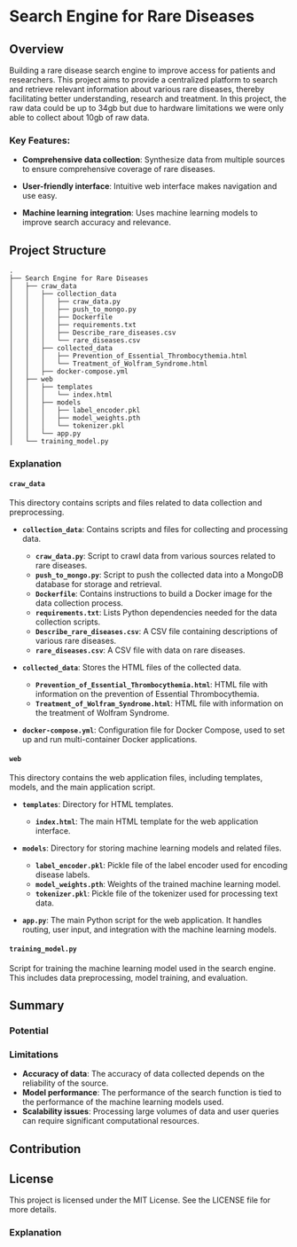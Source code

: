 # Search Engine for Rare Diseases
## Overview
Building a rare disease search engine to improve access for patients and researchers. This project aims to provide a centralized platform to search and retrieve relevant information about various rare diseases, thereby facilitating better understanding, research and treatment. In this project, the raw data could be up to 34gb but due to hardware limitations we were only able to collect about 10gb of raw data.

### **Key Features:**
- **Comprehensive data collection**: Synthesize data from multiple sources to ensure comprehensive coverage of rare diseases.

- **User-friendly interface**: Intuitive web interface makes navigation and use easy.
- **Machine learning integration**: Uses machine learning models to improve search accuracy and relevance.
## Project Structure
```
.
├── Search Engine for Rare Diseases
│   ├── craw_data
│   │   ├── collection_data
│   │   │   ├── craw_data.py
│   │   │   ├── push_to_mongo.py
│   │   │   ├── Dockerfile
│   │   │   ├── requirements.txt
│   │   │   ├── Describe_rare_diseases.csv
│   │   │   └── rare_diseases.csv
│   │   ├── collected_data
│   │   │   ├── Prevention_of_Essential_Thrombocythemia.html
│   │   │   └── Treatment_of_Wolfram_Syndrome.html
│   │   ├── docker-compose.yml
│   ├── web
│   │   ├── templates
│   │   │   └── index.html
│   │   ├── models
│   │   │   ├── label_encoder.pkl
│   │   │   ├── model_weights.pth
│   │   │   └── tokenizer.pkl
│   │   └── app.py
│   └── training_model.py
```


### Explanation

#### `craw_data`
This directory contains scripts and files related to data collection and preprocessing.

- **`collection_data`**: Contains scripts and files for collecting and processing data.
  - **`craw_data.py`**: Script to crawl data from various sources related to rare diseases.
  - **`push_to_mongo.py`**: Script to push the collected data into a MongoDB database for storage and retrieval.
  - **`Dockerfile`**: Contains instructions to build a Docker image for the data collection process.
  - **`requirements.txt`**: Lists Python dependencies needed for the data collection scripts.
  - **`Describe_rare_diseases.csv`**: A CSV file containing descriptions of various rare diseases.
  - **`rare_diseases.csv`**: A CSV file with data on rare diseases.

- **`collected_data`**: Stores the HTML files of the collected data.
  - **`Prevention_of_Essential_Thrombocythemia.html`**: HTML file with information on the prevention of Essential Thrombocythemia.
  - **`Treatment_of_Wolfram_Syndrome.html`**: HTML file with information on the treatment of Wolfram Syndrome.

- **`docker-compose.yml`**: Configuration file for Docker Compose, used to set up and run multi-container Docker applications.

#### `web`
This directory contains the web application files, including templates, models, and the main application script.

- **`templates`**: Directory for HTML templates.
  - **`index.html`**: The main HTML template for the web application interface.

- **`models`**: Directory for storing machine learning models and related files.
  - **`label_encoder.pkl`**: Pickle file of the label encoder used for encoding disease labels.
  - **`model_weights.pth`**: Weights of the trained machine learning model.
  - **`tokenizer.pkl`**: Pickle file of the tokenizer used for processing text data.

- **`app.py`**: The main Python script for the web application. It handles routing, user input, and integration with the machine learning models.

#### `training_model.py`
Script for training the machine learning model used in the search engine. This includes data preprocessing, model training, and evaluation.



## Summary

### **Potential**

### **Limitations**
- **Accuracy of data**: The accuracy of data collected depends on the reliability of the source.
- **Model performance**: The performance of the search function is tied to the performance of the machine learning models used.
- **Scalability issues**: Processing large volumes of data and user queries can require significant computational resources.
## Contribution

## License
This project is licensed under the MIT License. See the LICENSE file for more details.
### **Explanation**
